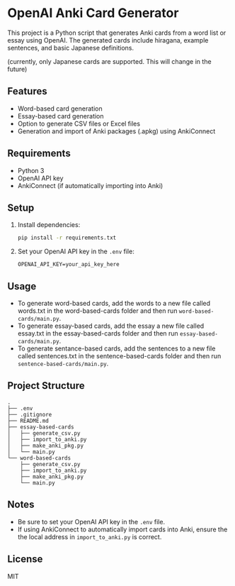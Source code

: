 # OpenAI Anki Card Generator

This project is a Python script that generates Anki cards from a word list or essay using OpenAI. The generated cards include hiragana, example sentences, and basic Japanese definitions.

(currently, only Japanese cards are supported. This will change in the future)

## Features

- Word-based card generation
- Essay-based card generation
- Option to generate CSV files or Excel files
- Generation and import of Anki packages (.apkg) using AnkiConnect

## Requirements

- Python 3
- OpenAI API key
- AnkiConnect (if automatically importing into Anki)

## Setup

1. Install dependencies:
   ```bash
   pip install -r requirements.txt
   ```
2. Set your OpenAI API key in the `.env` file:
   ```
   OPENAI_API_KEY=your_api_key_here
   ```

## Usage

- To generate word-based cards, add the words to a new file called words.txt in the word-based-cards folder and then run `word-based-cards/main.py`.
- To generate essay-based cards, add the essay a new file called essay.txt in the essay-based-cards folder and then run `essay-based-cards/main.py`.
- To generate sentance-based cards, add the sentences to a new file called sentences.txt in the sentence-based-cards folder and then run `sentence-based-cards/main.py`.

## Project Structure

```
.
├── .env
├── .gitignore
├── README.md
├── essay-based-cards
│   ├── generate_csv.py
│   ├── import_to_anki.py
│   ├── make_anki_pkg.py
│   └── main.py
└── word-based-cards
    ├── generate_csv.py
    ├── import_to_anki.py
    ├── make_anki_pkg.py
    └── main.py
```

## Notes

- Be sure to set your OpenAI API key in the `.env` file.
- If using AnkiConnect to automatically import cards into Anki, ensure the the local address in `import_to_anki.py` is correct.

## License

MIT
